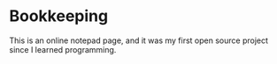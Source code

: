 # Bookkeeping
This is an online notepad page, and it was my first open source project since I learned programming.
